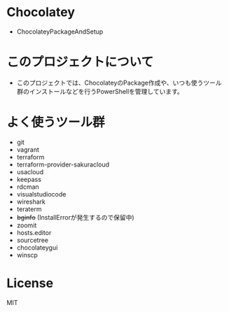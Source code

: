 # Chocolatey
- ChocolateyPackageAndSetup

# このプロジェクトについて
- このプロジェクトでは、ChocolateyのPackage作成や、いつも使うツール群のインストールなどを行うPowerShellを管理しています。

# よく使うツール群
- git
- vagrant
- terraform
- terraform-provider-sakuracloud
- usacloud
- keepass
- rdcman
- visualstudiocode
- wireshark
- teraterm
- ~~bginfo~~ (InstallErrorが発生するので保留中)
- zoomit
- hosts.editor
- sourcetree
- chocolateygui
- winscp

# License
MIT
